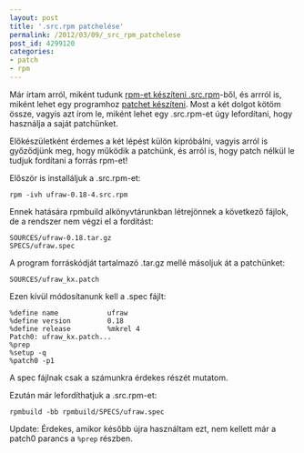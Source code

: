 ```yaml
---
layout: post
title: '.src.rpm patchelése'
permalink: /2012/03/09/_src_rpm_patchelese
post_id: 4299120
categories: 
- patch
- rpm
---
```


Már írtam arról, miként tudunk 
[rpm-et készíteni .src.rpm](/2011/07/08/rpm_keszitese_src_rpm_bol)-ből, és arrról is, miként lehet egy programhoz 
[patchet készíteni](/2012/02/27/patch_keszitese). Most a két dolgot kötöm össze, vagyis azt írom le, miként lehet egy .src.rpm-et úgy lefordítani, hogy használja a saját patchünket.

Előkészületként érdemes a két lépést külön kipróbálni, vagyis arról is győződjünk meg, hogy működik a patchünk, és arról is, hogy patch nélkül le tudjuk fordítani a forrás rpm-et!

Először is installáljuk a .src.rpm-et:

```
rpm -ivh ufraw-0.18-4.src.rpm
```

Ennek hatására rpmbuild alkönyvtárunkban létrejönnek a következő fájlok, de a rendszer nem végzi el a fordítást:

```
SOURCES/ufraw-0.18.tar.gz
SPECS/ufraw.spec
```

A program forráskódját tartalmazó .tar.gz mellé másoljuk át a patchünket:

```
SOURCES/ufraw_kx.patch
```

Ezen kívül módosítanunk kell a .spec fájlt:

```
%define name            ufraw
%define version         0.18
%define release         %mkrel 4
Patch0: ufraw_kx.patch...
%prep
%setup -q
%patch0 -p1
```

A spec fájlnak csak a számunkra érdekes részét mutatom.

Ezután már lefordíthatjuk a .src.rpm-et:

```
rpmbuild -bb rpmbuild/SPECS/ufraw.spec
```

Update: Érdekes, amikor később újra használtam ezt, nem kellett már a
patch0 parancs a `%prep` részben.
